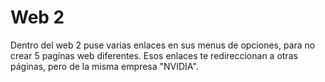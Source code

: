 # Web 2
Dentro del web 2 puse varias enlaces en sus menus de opciones, para no crear 5 pagínas web diferentes. Esos enlaces te redireccionan a otras páginas, pero de la misma empresa "NVIDIA".
